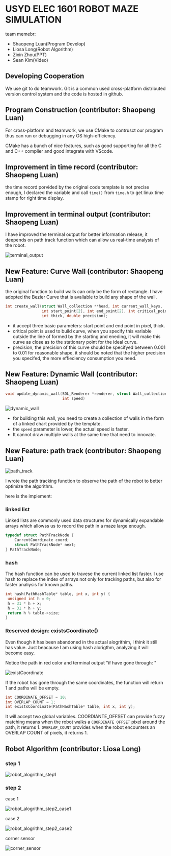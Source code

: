 # USYD ELEC 1601 ROBOT MAZE SIMULATION

team memebr:

* Shaopeng Luan(Program Develop)
* Liosa Long(Robot Algorithm)
* Zixin Zhou(PPT)
* Sean Kim(Video)

## Developing Cooperation

We use git to do teamwork. Git is a common used cross-platform distributed version control system and the code is hosted in github.

## Program Construction (contributor: Shaopeng Luan)

For cross-platform and teamwork, we use CMake to contrusct our program thus can run or debugging in any OS high-efficiency.

CMake has a bunch of nice features, such as good supporting for all the C and C++ complier and good integrate with VScode.

## Improvement in time record (contributor: Shaopeng Luan)

the time record porvided by the original code template is not precise enough, I declared the variable and call `time()` from `time.h` to get linux time stamp for right time display.

## Improvement in terminal output (contributor: Shaopeng Luan)

I have improved the terminal output for better information release, it deepends on path track function which can allow us real-time analysis of the robot.

![terminal_output](docs/terminal_output.png)

## New Feature: Curve Wall (contributor: Shaopeng Luan)

the original function to build walls can only be the form of rectangle. I have adopted the Bezier Curve that is avaliable to build any shape of the wall.

```c
int create_wall(struct Wall_collection **head, int current_wall_keys,
                int start_point[2], int end_point[2], int critical_point[2],
                int thick, double precision);
```

* it accept three basic parameters: start point and end point in pixel, thick.
* critical point is used to build curve, when you specify this variable outside the line of formed by the starting and eneding, it will make this curve as close as to the stationary point for the ideal curve.
* precision, the precision of this curve should be specifyed between 0.001 to 0.01 for reasonable shape, it should be noted that the higher precision you specifed, the more effieciency consumption you need.

## New Feature: Dynamic Wall (contributor: Shaopeng Luan)

```c
void update_dynamic_wall(SDL_Renderer *renderer, struct Wall_collection *head,
                         int speed)
```

![dynamic_wall](docs/dynamic_wall.gif)

* for building this wall, you need to create a collection of walls in the form of a linked chart provided by the template.
* the `speed` parameter is lower, the actual speed is faster.
* It cannot draw multiple walls at the same time that need to innovate.

## New Feature: path track (contributor: Shaopeng Luan)

![path_track](docs/path_track.gif)

I wrote the path tracking function to observe the path of the robot to better optimize the algorithm.

here is the implement:

### linked list

Linked lists are commonly used data structures for dynamically expandable arrays which allowss us to record the path in a maze large enough.

```c
typedef struct PathTrackNode {
    CurrentCoordinate coord;
    struct PathTrackNode* next;
} PathTrackNode;
```

### hash

The hash function can be used to travese the current linked list faster. I use hash to replace the index of arrays not only for tracking paths, but also for faster analiysis for known paths.

 ```c
 int hash(PathHashTable* table, int x, int y) {
  unsigned int h = 0;
  h = 31 * h + x;
  h = 31 * h + y;
  return h % table->size;
}
 ```

### Reserved design: existsCoordinate()

Even though it has been abandoned in the actual alogrithim, I think it still has value. Just beacause I am using hash alorigthm, analyzing it will become easy.

Notice the path in red color and terminal output "if have gone through: "

![existCoordinate](docs/existCoordinate.gif)

If the robot has gone through the same coordinates, the function will return 1 and paths will be empty.

```c
int COORDINATE_OFFSET = 10;
int OVERLAP_COUNT = 1;
int existsCoordinate(PathHashTable* table, int x, int y);
```

It will accept two global variables. COORDIANTE_OFFSET can provide fuzzy matching means when the robot walks a `COORDINATE OFFSET` pixel around the path, it returns 1. `OVERLAP_COUNT` provides when the robot encounters an OVERLAP COUNT of pixels, it returns 1.

## Robot Algorithm (contributor: Liosa Long)

### step 1

![robot_alogrithm_step1](docs/robot_arlogrithm_step1.png)

### step 2

case 1

![robot_alogrithm_step2_case1](docs/robot_arlogrithm_step2_case1.png)

case 2

![robot_alogrithm_step2_case2](docs/robot_arlogrithm_step2_case2.png)

corner sensor

![corner_sensor](docs/corner_sensor.png)